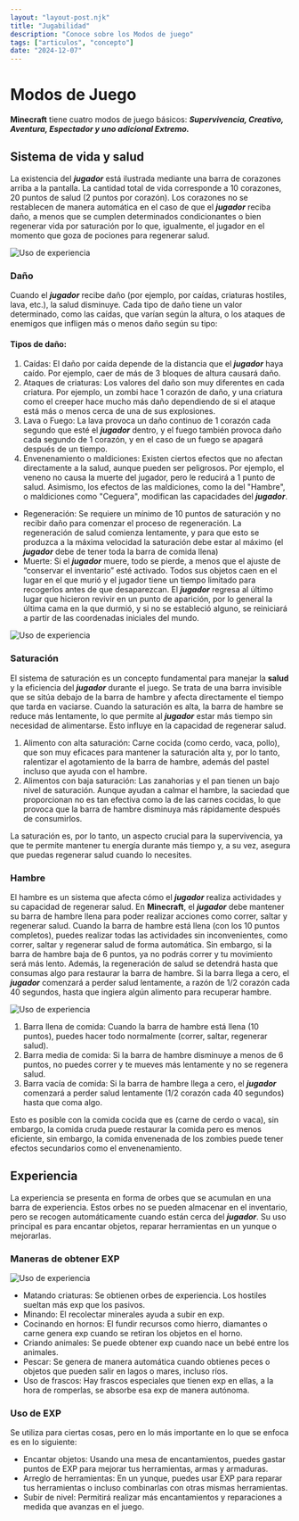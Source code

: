 ```yaml
---
layout: "layout-post.njk"
title: "Jugabilidad"
description: "Conoce sobre los Modos de juego"
tags: ["articulos", "concepto"]
date: "2024-12-07"
---
```


# Modos de Juego

**Minecraft** tiene cuatro modos de juego básicos: ***Supervivencia, Creativo, Aventura, Espectador y uno adicional Extremo.***

## Sistema de vida y salud

La existencia del ***jugador*** está ilustrada mediante una barra de corazones arriba a la pantalla. La cantidad total de vida corresponde a 10 corazones, 20 puntos de salud (2 puntos por corazón). Los corazones no se restablecen de manera automática en el caso de que el ***jugador*** reciba daño, a menos que se cumplen determinados condicionantes o bien regenerar vida por saturación por lo que, igualmente, el jugador en el momento que goza de pociones para regenerar salud. 

<img src="https://www.minecraft.net/content/dam/minecraftnet/games/minecraft/screenshots/Health_header.jpg" alt="Uso de experiencia" style="max-width: 500px;">


### Daño

Cuando el ***jugador*** recibe daño (por ejemplo, por caídas, criaturas hostiles, lava, etc.), la salud disminuye. Cada tipo de daño tiene un valor determinado, como las caídas, que varían según la altura, o los ataques de enemigos que infligen más o menos daño según su tipo:

#### Tipos de daño:

1. Caídas: El daño por caída depende de la distancia que el ***jugador*** haya caído. Por ejemplo, caer de más de 3 bloques de altura causará daño.
2. Ataques de criaturas: Los valores del daño son muy diferentes en cada criatura. Por ejemplo, un zombi hace 1 corazón de daño, y una criatura como el creeper hace mucho más daño dependiendo de si el ataque está más o menos cerca de una de sus explosiones.
3. Lava o Fuego: La lava provoca un daño continuo de 1 corazón cada segundo que esté el ***jugador*** dentro, y el fuego también provoca daño cada segundo de 1 corazón, y en el caso de un fuego se apagará después de un tiempo. 
4. Envenenamiento o maldiciones: Existen ciertos efectos que no afectan directamente a la salud, aunque pueden ser peligrosos. Por ejemplo, el veneno no causa la muerte del jugador, pero le reducirá a 1 punto de salud. Asimismo, los efectos de las maldiciones, como la del "Hambre", o maldiciones como "Ceguera", modifican las capacidades del ***jugador***. 
- Regeneración: Se requiere un mínimo de 10 puntos de saturación y no recibir daño para comenzar el proceso de regeneración. La regeneración de salud comienza lentamente, y para que esto se produzca a la máxima velocidad la saturación debe estar al máximo (el ***jugador*** debe de tener toda la barra de comida llena)
- Muerte: Si el ***jugador*** muere, todo se pierde, a menos que el ajuste de “conservar el inventario” esté activado. Todos sus objetos caen en el lugar en el que murió y el jugador tiene un tiempo limitado para recogerlos antes de que desaparezcan. El ***jugador*** regresa al último lugar que hicieron revivir en un punto de aparición, por lo general la última cama en la que durmió, y si no se estableció alguno, se reiniciará a partir de las coordenadas iniciales del mundo.

<img src="https://c.tenor.com/nSladT1BTMkAAAAd/tenor.gif" alt="Uso de experiencia" style="max-width: 1000px;">

### Saturación

El sistema de saturación es un concepto fundamental para manejar la **salud** y la eficiencia del ***jugador*** durante el juego. Se trata de una barra invisible que se sitúa debajo de la barra de hambre y afecta directamente el tiempo que tarda en vaciarse. Cuando la saturación es alta, la barra de hambre se reduce más lentamente, lo que permite al ***jugador*** estar más tiempo sin necesidad de alimentarse. Esto influye en la capacidad de regenerar salud.

1. Alimento con alta saturación: Carne cocida (como cerdo, vaca, pollo), que son muy eficaces para mantener la saturación alta y, por lo tanto, ralentizar el agotamiento de la barra de hambre, además del pastel incluso que ayuda con el hambre.
2. Alimentos con baja saturación: Las zanahorias y el pan tienen un bajo nivel de saturación. Aunque ayudan a calmar el hambre, la saciedad que proporcionan no es tan efectiva como la de las carnes cocidas, lo que provoca que la barra de hambre disminuya más rápidamente después de consumirlos.

La saturación es, por lo tanto, un aspecto crucial para la supervivencia, ya que te permite mantener tu energía durante más tiempo y, a su vez, asegura que puedas regenerar salud cuando lo necesites.

### Hambre

El hambre es un sistema que afecta cómo el ***jugador*** realiza actividades y su capacidad de regenerar salud. En **Minecraft**, el ***jugador*** debe mantener su barra de hambre llena para poder realizar acciones como correr, saltar y regenerar salud. Cuando la barra de hambre está llena (con los 10 puntos completos), puedes realizar todas las actividades sin inconvenientes, como correr, saltar y regenerar salud de forma automática. Sin embargo, si la barra de hambre baja de 6 puntos, ya no podrás correr y tu movimiento será más lento. Además, la regeneración de salud se detendrá hasta que consumas algo para restaurar la barra de hambre. Si la barra llega a cero, el ***jugador*** comenzará a perder salud lentamente, a razón de 1/2 corazón cada 40 segundos, hasta que ingiera algún alimento para recuperar hambre.

<img src="https://www.minecraft.net/content/dam/minecraftnet/games/minecraft/screenshots/Health_Hunger.jpg" alt="Uso de experiencia" style="max-width: 500px;">


1. Barra llena de comida: Cuando la barra de hambre está llena (10 puntos), puedes hacer todo normalmente (correr, saltar, regenerar salud).
2. Barra media de comida: Si la barra de hambre disminuye a menos de 6 puntos, no puedes correr y te mueves más lentamente y no se regenera salud.
3. Barra vacía de comida: Si la barra de hambre llega a cero, el ***jugador*** comenzará a perder salud lentamente (1/2 corazón cada 40 segundos) hasta que coma algo.

Esto es posible con la comida cocida que es (carne de cerdo o vaca), sin embargo, la comida cruda puede restaurar la comida pero es menos eficiente, sin embargo, la comida envenenada de los zombies puede tener efectos secundarios como el envenenamiento.

## Experiencia

La experiencia se presenta en forma de orbes que se acumulan en una barra de experiencia. Estos orbes no se pueden almacenar en el inventario, pero se recogen automáticamente cuando están cerca del ***jugador***. Su uso principal es para encantar objetos, reparar herramientas en un yunque o mejorarlas.

### Maneras de obtener EXP

<img src="https://staticg.sportskeeda.com/editor/2022/01/435b0-16427072604481-1920.jpg" alt="Uso de experiencia" style="max-width: 500px;">

- Matando criaturas: Se obtienen orbes de experiencia. Los hostiles sueltan más exp que los pasivos.
- Minando: El recolectar minerales ayuda a subir en exp.
- Cocinando en hornos: El fundir recursos como hierro, diamantes o carne genera exp cuando se retiran los objetos en el horno.
- Criando animales: Se puede obtener exp cuando nace un bebé entre los animales.
- Pescar: Se genera de manera automática cuando obtienes peces o objetos que pueden salir en lagos o mares, incluso ríos.
- Uso de frascos: Hay frascos especiales que tienen exp en ellas, a la hora de romperlas, se absorbe esa exp de manera autónoma.

### Uso de EXP

Se utiliza para ciertas cosas, pero en lo más importante en lo que se enfoca es en lo siguiente:
* Encantar objetos: Usando una mesa de encantamientos, puedes gastar puntos de EXP para mejorar tus herramientas, armas y armaduras.
* Arreglo de herramientas: En un yunque, puedes usar EXP para reparar tus herramientas o incluso combinarlas con otras mismas herramientas.
* Subir de nivel: Permitirá realizar más encantamientos y reparaciones a medida que avanzas en el juego.
